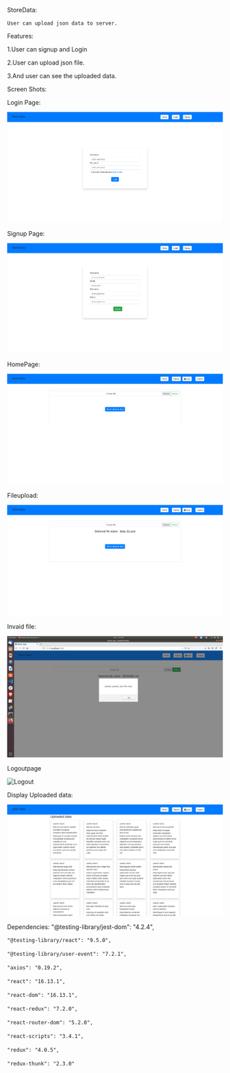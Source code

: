 StoreData:

    User can upload json data to server.

Features:

1.User can signup and Login

2.User can upload json file.

3.And user can see the uploaded data.



Screen Shots:

Login Page:

![Login](https://github.com/suryakh/FinancepeerAssignment/blob/master/snapshot/LoginPage.png)

Signup Page:

![signUp](https://github.com/suryakh/FinancepeerAssignment/blob/master/snapshot/SignupPage.png)

HomePage:

![homepage](https://github.com/suryakh/FinancepeerAssignment/blob/master/snapshot/Homepage.png)

Fileupload:

![fileupload](https://github.com/suryakh/FinancepeerAssignment/blob/master/snapshot/fileUpload.png)

Invaid file:

![invalidfile](https://github.com/suryakh/FinancepeerAssignment/blob/master/snapshot/invalidFileUpload.png)

Logoutpage

![Logout](https://github.com/suryakh/FinancepeerAssignment/blob/master/snapshot/Loginoutpage.png)

Display Uploaded data:

![display](https://github.com/suryakh/FinancepeerAssignment/blob/master/snapshot/displaypage.png)

Dependencies:
    "@testing-library/jest-dom": "4.2.4",

    "@testing-library/react": "9.5.0",

    "@testing-library/user-event": "7.2.1",

    "axios": "0.19.2",

    "react": "16.13.1",

    "react-dom": "16.13.1",

    "react-redux": "7.2.0",

    "react-router-dom": "5.2.0",

    "react-scripts": "3.4.1",

    "redux": "4.0.5",
    
    "redux-thunk": "2.3.0"